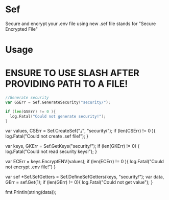 # Sef
Secure and encrypt your .env file using new .sef file stands for "Secure Encrypted File"

# Usage
# ENSURE TO USE SLASH AFTER PROVIDING PATH TO A FILE!

```go
//Generate security 
var GSErr = Sef.GenerateSecurity("security/");

if (len(GSErr) != 0 ){
  log.Fatal("Could not generate security!");
}
```

var values, CSErr = Sef.CreateSef("./", "security/");
if (len(CSErr) != 0 ){
  log.Fatal("Could not create .sef file!");
}

var keys, GKErr = Sef.GetKeys("security/");
if (len(GKErr) != 0) {
  log.Fatal("Could not read security keys!");
}

var ECErr = keys.EncryptENV(values);
if (len(ECErr) != 0 ){
  log.Fatal("Could not encrypt .env file!")
}

var sef *Sef.SefGetters = Sef.DefineSefGetters(keys, "security/");
var data, GErr = sef.Get(1);
if (len(GErr) != 0){
  log.Fatal("Could not get value");
}

fmt.Println(string(data));
